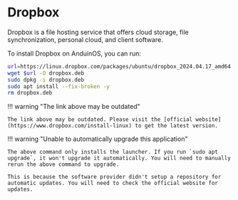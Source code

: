 # Dropbox

Dropbox is a file hosting service that offers cloud storage, file synchronization, personal cloud, and client software.

To install Dropbox on AnduinOS, you can run:

```bash
url=https://linux.dropbox.com/packages/ubuntu/dropbox_2024.04.17_amd64.deb
wget $url -O dropbox.deb
sudo dpkg -i dropbox.deb
sudo apt install --fix-broken -y
rm dropbox.deb
```

!!! warning "The link above may be outdated"

    The link above may be outdated. Please visit the [official website](https://www.dropbox.com/install-linux) to get the latest version.

!!! warning "Unable to automatically upgrade this application"

    The above command only installs the launcher. If you run `sudo apt upgrade`, it won't upgrade it automatically. You will need to manually rerun the above command to upgrade.

    This is because the software provider didn't setup a repository for automatic updates. You will need to check the official website for updates.
